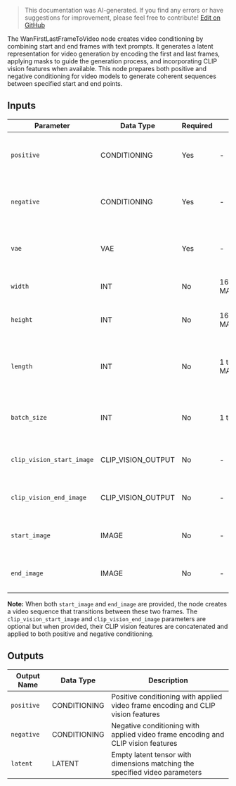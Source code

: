 > This documentation was AI-generated. If you find any errors or have suggestions for improvement, please feel free to contribute! [Edit on GitHub](https://github.com/Comfy-Org/embedded-docs/blob/main/comfyui_embedded_docs/docs/WanFirstLastFrameToVideo/en.md)

The WanFirstLastFrameToVideo node creates video conditioning by combining start and end frames with text prompts. It generates a latent representation for video generation by encoding the first and last frames, applying masks to guide the generation process, and incorporating CLIP vision features when available. This node prepares both positive and negative conditioning for video models to generate coherent sequences between specified start and end points.

## Inputs

| Parameter | Data Type | Required | Range | Description |
|-----------|-----------|----------|-------|-------------|
| `positive` | CONDITIONING | Yes | - | Positive text conditioning for guiding the video generation |
| `negative` | CONDITIONING | Yes | - | Negative text conditioning for guiding the video generation |
| `vae` | VAE | Yes | - | VAE model used for encoding images to latent space |
| `width` | INT | No | 16 to MAX_RESOLUTION | Output video width (default: 832, step: 16) |
| `height` | INT | No | 16 to MAX_RESOLUTION | Output video height (default: 480, step: 16) |
| `length` | INT | No | 1 to MAX_RESOLUTION | Number of frames in the video sequence (default: 81, step: 4) |
| `batch_size` | INT | No | 1 to 4096 | Number of videos to generate simultaneously (default: 1) |
| `clip_vision_start_image` | CLIP_VISION_OUTPUT | No | - | CLIP vision features extracted from the start image |
| `clip_vision_end_image` | CLIP_VISION_OUTPUT | No | - | CLIP vision features extracted from the end image |
| `start_image` | IMAGE | No | - | Starting frame image for the video sequence |
| `end_image` | IMAGE | No | - | Ending frame image for the video sequence |

**Note:** When both `start_image` and `end_image` are provided, the node creates a video sequence that transitions between these two frames. The `clip_vision_start_image` and `clip_vision_end_image` parameters are optional but when provided, their CLIP vision features are concatenated and applied to both positive and negative conditioning.

## Outputs

| Output Name | Data Type | Description |
|-------------|-----------|-------------|
| `positive` | CONDITIONING | Positive conditioning with applied video frame encoding and CLIP vision features |
| `negative` | CONDITIONING | Negative conditioning with applied video frame encoding and CLIP vision features |
| `latent` | LATENT | Empty latent tensor with dimensions matching the specified video parameters |
